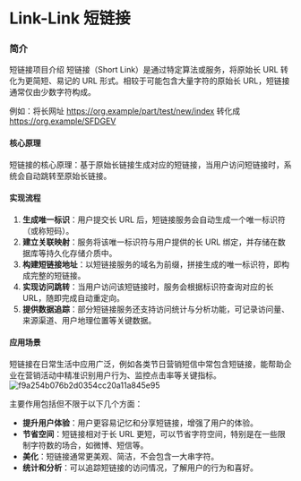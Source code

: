 # Link-Link 短链接
### 简介 
短链接项目介绍 
短链接（Short Link）是通过特定算法或服务，将原始长 URL 转化为更简短、易记的 URL 形式。相较于可能包含大量字符的原始长 URL，短链接通常仅由少数字符构成。

例如：将长网址 https://org.example/part/test/new/index 转化成 https://org.example/SFDGEV  

#### 核心原理
短链接的核心原理：基于原始长链接生成对应的短链接，当用户访问短链接时，系统会自动跳转至原始长链接。
#### 实现流程

1. **生成唯一标识**：用户提交长 URL 后，短链接服务会自动生成一个唯一标识符（或称短码）。
2. **建立关联映射**：服务将该唯一标识符与用户提供的长 URL 绑定，并存储在数据库等持久化存储介质中。 
3. **构建短链接地址**：以短链接服务的域名为前缀，拼接生成的唯一标识符，即构成完整的短链接。 
4. **实现访问跳转**：当用户访问该短链接时，服务会根据标识符查询对应的长 URL，随即完成自动重定向。 
5. **提供数据追踪**：部分短链接服务还支持访问统计与分析功能，可记录访问量、来源渠道、用户地理位置等关键数据。 

#### 应用场景

短链接在日常生活中应用广泛，例如各类节日营销短信中常包含短链接，能帮助企业在营销活动中精准识别用户行为、监控点击率等关键指标。
![f9a254b076b2d0354cc20a11a845e95](https://github.com/user-attachments/assets/b323ae78-3f90-4431-8623-a16f2e56ba17)

主要作用包括但不限于以下几个方面：

- **提升用户体验**：用户更容易记忆和分享短链接，增强了用户的体验。
- **节省空间**：短链接相对于长 URL 更短，可以节省字符空间，特别是在一些限制字符数的场合，如微博、短信等。
- **美化**：短链接通常更美观、简洁，不会包含一大串字符。
- **统计和分析**：可以追踪短链接的访问情况，了解用户的行为和喜好。
